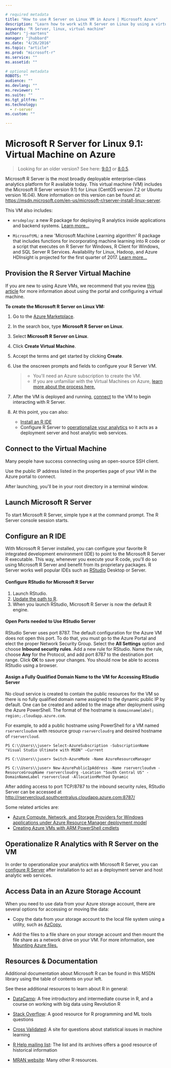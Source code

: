 ```yaml
---

# required metadata
title: "How to use R Server on Linux VM in Azure | Microsoft Azure"
description: "Learn how to work with R Server on Linux by using a virtual machine in Azure."
keywords: "R Server, linux, virtual machine"
author: "j-martens"
manager: "jhubbard"
ms.date: "4/26/2016"
ms.topic: "article"
ms.prod: "microsoft-r"
ms.service: ""
ms.assetid: ""

# optional metadata
ROBOTS: ""
audience: ""
ms.devlang: ""
ms.reviewer: ""
ms.suite: ""
ms.tgt_pltfrm: ""
ms.technology: 
  - r-server
ms.custom: ""

---
```


# Microsoft R Server for Linux 9.1:  Virtual Machine on Azure

>Looking for an older version? See here: [9.0.1](vm-azure-rserver-linux-9.0.1.md) or [8.0.5](vm-azure-rserver-linux-8.0.5.md). 

Microsoft R Server is the most broadly deployable enterprise-class analytics platform for R available today. This virtual machine (VM) includes the Microsoft R Server version 9.1) for Linux (CentOS version 7.2 or Ubuntu version 16.04). More information on this version can be found at: https://msdn.microsoft.com/en-us/microsoft-r/rserver-install-linux-server. 

This VM also includes:

+ `mrsdeploy`: a new R package for deploying R analytics inside applications and backend systems. [Learn more...](mrsdeploy/mrsdeploy.md)

+ `MicrosoftML`:  a new 'Microsoft Machine Learning algorithm' R package that includes functions for incorporating machine learning into R code or a script that executes on R Server for Windows, R Client for Windows, and SQL Server R Services. Availability for Linux, Hadoop, and Azure HDInsight is projected for the first quarter of 2017. [Learn more...](microsoftml/microsoftml.md)

## Provision the R Server Virtual Machine

If you are new to using Azure VMs, we recommend that you review [this article](https://azure.microsoft.com/en-us/documentation/services/virtual-machines/linux/) for more information about using the portal and configuring a virtual machine.

**To create the Microsoft R Server on Linux VM:**

1. Go to the [Azure Marketplace](https://azure.microsoft.com/en-us/marketplace/).

1. In the search box, type **Microsoft R Server on Linux**.

1. Select **Microsoft R Server on Linux**. 

1. Click **Create Virtual Machine**. 

1. Accept the terms and get started by clicking **Create**. 

1. Use the onscreen prompts and fields to configure your R Server VM. 
   >- You'll need an Azure subscription to create the VM.
   >- If you are unfamiliar with the Virtual Machines on Azure, [learn more about the process here.](https://azure.microsoft.com/en-us/documentation/services/virtual-machines/linux/)

1. After the VM is deployed and running, [connect](#connect) to the VM to begin interacting with R Server. 

1. At this point, you can also: 
    + [Install an R IDE](#ride)
    + Configure R Server to [operationalize your analytics](#o16n) so it acts as a deployment server and host analytic web services. 

<a name="connect"></a>

## Connect to the Virtual Machine

Many people have success connecting using an open-source SSH client. 

Use the public IP address listed in the properties page of your VM in the Azure portal to connect.

After launching, you'll be in your root directory in a terminal window. 

## Launch Microsoft R Server

To start Microsoft R Server, simple type `R` at the command prompt. The R Server console session starts.

<a name="ride"></a>

## Configure an R IDE

With Microsoft R Server installed, you can configure your favorite R integrated development environment (IDE) to point to the Microsoft R Server R executable. This way, whenever you execute your R code, you'll do so using Microsoft R Server and benefit from its proprietary packages.  R Server works well popular IDEs such as [RStudio](https://www.rstudio.com) Desktop or Server. 

#### Configure RStudio for Microsoft R Server
  1. Launch RStudio.
  1. [Update the path to R](https://support.rstudio.com/hc/en-us/articles/200486138-Using-Different-Versions-of-R).
  1. When you launch RStudio, Microsoft R Server is now the default R engine.

#### Open Ports needed to Use RStudio Server

RStudio Server uses port 8787. The default configuration for the Azure VM does not open this port. To do that, you must go to the Azure Portal and elect the proper Network Security Group. Select the **All Settings** option and choose **Inbound security rules**. Add a new rule for RStudio. Name the rule, choose **Any** for the Protocol, and add port 8787 to the destination port range. Click **OK** to save your changes. You should now be able to access RStudio using a browser.

#### Assign a Fully Qualified Domain Name to the VM for Accessing RStudio Server

No cloud service is created to contain the public resources for the VM so there is no fully qualified domain name assigned to the dynamic public IP by default. One can be created and added to the image after deployment using the Azure PowerShell. The format of the hostname is ````domainnamelabel; region;.cloudapp.azure.com````. 

For example, to add a public hostname using PowerShell for a VM named `rservercloudvm` with resource group `rservercloudrg` and desired hostname of `rservercloud`.

```
PS C:\\Users\\juser> Select-AzureSubscription -SubscriptionName "Visual Studio Ultimate with MSDN" –Current

PS C:\\Users\\juser> Switch-AzureMode -Name AzureResourceManager

PS C:\\Users\\juser> New-AzurePublicIpAddress -Name rservercloudvm -ResourceGroupName rservercloudrg -Location "South Central US" -DomainNameLabel rservercloud -AllocationMethod Dynamic
```

After adding access to port TCP/8787 to the inbound security rules, RStudio Server can be accessed at <http://rservercloud.southcentralus.cloudapp.azure.com:8787/>

Some related articles are:

+ [Azure Compute, Network, and Storage Providers for Windows applications under Azure Resource Manager deployment model](https://azure.microsoft.com/en-gb/documentation/articles/virtual-machines-azurerm-versus-azuresm/)
+ [Creating Azure VMs with ARM PowerShell cmdlets](http://blogs.msdn.com/b/cloud_solution_architect/archive/2015/05/05/creating-azure-vms-with-arm-powershell-cmdlets.aspx)

<a name="o16n"></a>

## Operationalize R Analytics with R Server on the VM

In order to operationalize your analytics with Microsoft R Server, you can [configure R Server](operationalize/configuration-initial.md) after installation to act as a deployment server and host analytic web services. 


## Access Data in an Azure Storage Account

When you need to use data from your Azure storage account, there are several options for accessing or moving the data:

+ Copy the data from your storage account to the local file system using a utility, such as [AzCopy.](https://azure.microsoft.com/en-us/documentation/articles/storage-use-azcopy/)

+ Add the files to a file share on your storage account and then mount the file share as a network drive on your VM. For more information, see [Mounting Azure files.](https://azure.microsoft.com/en-us/documentation/articles/storage-how-to-use-files-linux/)


## Resources & Documentation

Additional documentation about Microsoft R can be found in this MSDN library using the table of contents on your left.

See these additional resources to learn about R in general:
+ [DataCamp](http://www.datacamp.com/): A free introductory and intermediate course in R, and a course on working with big data using Revolution R

+ [Stack Overflow](http://www.stackoverflow.com/): A good resource for R programming and ML tools questions

+ [Cross Validated](https://stats.stackexchange.com/): A site for questions about statistical issues in machine learning

+ [R Help mailing list](https://www.r-project.org/mail.html): The list and its archives offers a good resource of historical information

+ [MRAN website](https://mran.microsoft.com/documents/getting-started/): Many other R resources.